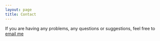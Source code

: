 ```yaml
---
layout: page
title: Contact
---
```


If you are having any problems, any questions or suggestions, feel free to [email me](mailto:seankdavey@seznam.cz)
